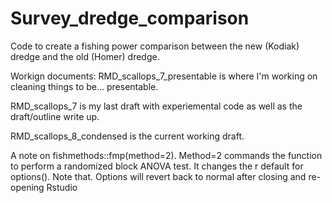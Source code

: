 # Survey_dredge_comparison
Code to create a fishing power comparison between the new (Kodiak) dredge and the old (Homer) dredge.

Workign documents:
RMD_scallops_7_presentable is where I'm working on cleaning things to be... presentable.

RMD_scallops_7 is my last draft with experiemental code as well as the draft/outline write up.

RMD_scallops_8_condensed is the current working draft.

A note on fishmethods::fmp(method=2). Method=2 commands the function to perform a randomized block ANOVA test.
It changes the r default for options(). Note that. Options will revert back to normal after closing and re-opening Rstudio